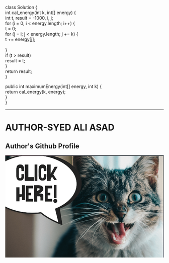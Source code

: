 
<p>
class Solution {                            <br/>
    int cal_energy(int k, int[] energy) {       <br/>
        int t, result = -1000, i, j;<br/>
        for (i = 0; i < energy.length; i++) {<br/>
            t = 0;<br/>
            for (j = i; j < energy.length; j += k) {<br/>
                t += energy[j];<br/><br/>
            }<br/>
            if (t > result) <br/>
                result = t;<br/>
        }<br/>
        return result;<br/>
    }<br/>
</p>

<p>
    public int maximumEnergy(int[] energy, int k) {<br/>
        return cal_energy(k, energy);<br/>
    }<br/>
}<br/>
</p>


<hr/>

<h1>AUTHOR-SYED ALI ASAD</h1>
<h2>Author's Github Profile</h2>
<a href="https://github.com/syedaliasad649"><img src="../images/Screenshot 2024-05-12 142206.png"/></a>

